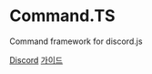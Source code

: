 # Command.TS

Command framework for discord.js

[Discord](https://discord.gg/EEhcPzsGHV) [가이드](https://pikokr.notion.site/a60262db37724fd38e4b7fc83be7e52d)
